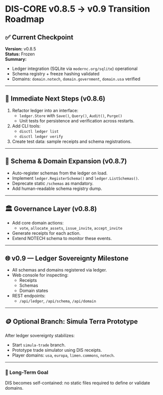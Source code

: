 # DIS-CORE v0.8.5 → v0.9 Transition Roadmap

## ✅ Current Checkpoint
**Version:** v0.8.5  
**Status:** Frozen  
**Summary:**  
- Ledger integration (SQLite via `modernc.org/sqlite`) operational  
- Schema registry + freeze hashing validated  
- Domains: `domain.notech`, `domain.government`, `domain.usa` verified  

---

## 🔧 Immediate Next Steps (v0.8.6)
1. Refactor ledger into an interface:
   - `ledger.Store` with `Save()`, `Query()`, `Audit()`, `Purge()`
   - Unit tests for persistence and verification across restarts.
2. Add CLI tools:
   - `disctl ledger list`
   - `disctl ledger verify`
3. Create test data: sample receipts and schema registrations.

---

## 🧩 Schema & Domain Expansion (v0.8.7)
- Auto-register schemas from the ledger on load.
- Implement `ledger.RegisterSchema()` and `ledger.ListSchemas()`.
- Deprecate static `/schemas` as mandatory.
- Add human-readable schema registry dump.

---

## 🏛️ Governance Layer (v0.8.8)
- Add core domain actions:
  - `vote`, `allocate_assets`, `issue_invite`, `accept_invite`
- Generate receipts for each action.
- Extend NOTECH schema to monitor these events.

---

## 🌐 v0.9 — Ledger Sovereignty Milestone
- All schemas and domains registered via ledger.
- Web console for inspecting:
  - Receipts
  - Schemas
  - Domain states
- REST endpoints:
  - `/api/ledger`, `/api/schema`, `/api/domain`

---

## 🪙 Optional Branch: Simula Terra Prototype
After ledger sovereignty stabilizes:
- Start `simula-trade` branch.
- Prototype trade simulator using DIS receipts.
- Player domains: `usa`, `europa`, `limen.commons`, `notech`.

---

### 🧭 Long-Term Goal
DIS becomes self-contained: no static files required to define or validate domains.
